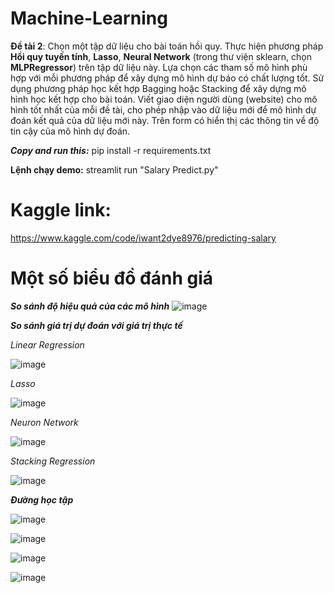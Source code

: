 # Machine-Learning
 **Đề tài 2**: Chọn một tập dữ liệu cho bài toán hồi quy. Thực hiện phương pháp **Hồi quy tuyến tính**, **Lasso**, **Neural Network** (trong thư viện sklearn, chọn **MLPRegressor**) trên tập dữ liệu này. Lựa chọn các tham số mô hình phù hợp với mỗi phương pháp để xây dựng mô hình dự báo có chất lượng tốt. 
Sử dụng phương pháp học kết hợp Bagging hoặc Stacking để xây dựng mô hình học kết hợp cho bài toán.
Viết giao diện người dùng (website) cho mô hình tốt nhất của mỗi đề tài, cho phép nhập vào dữ liệu mới để mô hình dự đoán kết quả của dữ liệu mới này. Trên form có hiển thị các thông tin về độ tin cậy của mô hình dự đoán. 

**_Copy and run this:_** pip install -r requirements.txt

**__Lệnh chạy demo:__** streamlit run "Salary Predict.py"

# Kaggle link:
https://www.kaggle.com/code/iwant2dye8976/predicting-salary

# **Một số biểu đồ đánh giá**

**_So sánh độ hiệu quả của các mô hình_**
![image](https://github.com/user-attachments/assets/b02fdfab-a193-4b76-bd17-b0759f049512)

**_So sánh giá trị dự đoán với giá trị thực tế_**

_Linear Regression_

![image](https://github.com/user-attachments/assets/eb2fbb1e-4f8e-47bd-84e8-f41da4708a01)

_Lasso_

![image](https://github.com/user-attachments/assets/28bcbad6-4280-4a1a-8e59-11844284d3d6)

_Neuron Network_

![image](https://github.com/user-attachments/assets/7f82a322-e5d6-4c22-b209-7942651af164)

_Stacking Regression_

![image](https://github.com/user-attachments/assets/014f99e5-dba7-4d41-b3ff-5f4e941f5697)

**_Đường học tập_**

![image](https://github.com/user-attachments/assets/fd157131-83cc-4855-8420-5f1bb2024ce6)

![image](https://github.com/user-attachments/assets/cb5e9497-a8ee-4484-b07a-aad290c16b91)

![image](https://github.com/user-attachments/assets/bdb543df-574d-4df8-964e-c183eae5bcb0)

![image](https://github.com/user-attachments/assets/91f58b50-7cf5-4964-9c76-c3e9c00d9883)

